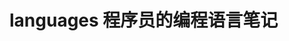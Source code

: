 # languages 程序员的编程语言笔记          
     
                    
                  
                            
       
            
 
 
   
      
